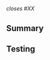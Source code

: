 ###### closes #XX

## Summary
<!-- Short description of the changes/fixes made. What does this PR solve? -->



## Testing
<!-- List the tests that cover the functionality of this PR and any manual testing instructions -->